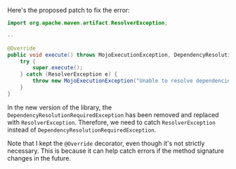 Here's the proposed patch to fix the error:

```java
import org.apache.maven.artifact.ResolverException;

--

@Override
public void execute() throws MojoExecutionException, DependencyResolutionRequiredException {
    try {
        super.execute();
    } catch (ResolverException e) {
        throw new MojoExecutionException("Unable to resolve dependencies.", e);
    }
}
```

In the new version of the library, the `DependencyResolutionRequiredException` has been removed and replaced with `ResolverException`. Therefore, we need to catch `ResolverException` instead of `DependencyResolutionRequiredException`.

Note that I kept the `@Override` decorator, even though it's not strictly necessary. This is because it can help catch errors if the method signature changes in the future.